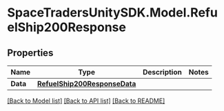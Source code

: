 # SpaceTradersUnitySDK.Model.RefuelShip200Response

## Properties

Name | Type | Description | Notes
------------ | ------------- | ------------- | -------------
**Data** | [**RefuelShip200ResponseData**](RefuelShip200ResponseData.md) |  | 

[[Back to Model list]](../README.md#documentation-for-models) [[Back to API list]](../README.md#documentation-for-api-endpoints) [[Back to README]](../README.md)

